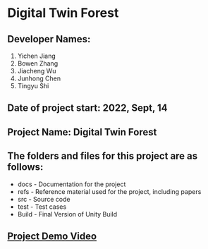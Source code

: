 # Digital Twin Forest

## Developer Names:
1. Yichen Jiang
2. Bowen Zhang
3. Jiacheng Wu
4. Junhong Chen
5. Tingyu Shi

## Date of project start: 2022, Sept, 14

## Project Name: Digital Twin Forest

## The folders and files for this project are as follows:
* docs - Documentation for the project 
* refs - Reference material used for the project, including papers 
* src - Source code 
* test - Test cases 
* Build - Final Version of Unity Build

## [Project Demo Video](https://www.youtube.com/watch?app=desktop&v=r75mvbEOSkQ)
